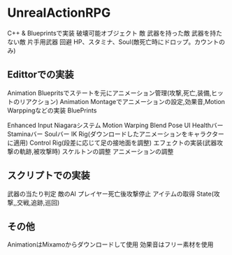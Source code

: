 # UnrealActionRPG

C++ & Blueprintsで実装
破壊可能オブジェクト
敵
武器を持った敵
武器を持たない敵
片手用武器
回避
HP、スタミナ、Soul(敵死亡時にドロップ。カウントのみ)

## Edittorでの実装
Animation Bluepritsでステートを元にアニメーション管理(攻撃,死亡,装備,ヒットのリアクション)
Animation Montageでアニメーションの設定,効果音,Motion Warppingなどの実装
BluePrints

Enhanced Input
Niagaraシステム
Motion Warping
Blend Pose
UI
Healthバー
Staminaバー
Soulバー
IK Rig(ダウンロードしたアニメーションをキャラクターに適用)
Control Rig(段差に応じて足の接地面を調整)
エフェクトの実装(武器攻撃の軌跡,被攻撃時)
スケルトンの調整
アニメーションの調整
## スクリプトでの実装
武器の当たり判定
敵のAI
プレイヤー死亡後攻撃停止
アイテムの取得
State(攻撃,,交戦,追跡,巡回)

## その他
AnimationはMixamoからダウンロードして使用
効果音はフリー素材を使用
